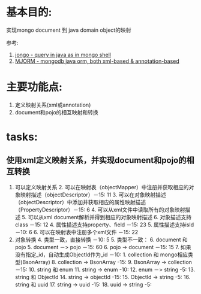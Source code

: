 # 基本目的: 
实现mongo document 到 java domain object的映射

参考: 
1. [jongo - query in java as in mongo shell](https://github.com/bguerout/jongo)
2. [MJORM - mongodb java orm, both xml-based & annotation-based](https://code.google.com/archive/p/mongo-java-orm/)

# 主要功能点:
1. 定义映射关系(xml或annotation)
2. document和pojo的相互映射和转换

# tasks:
## 使用xml定义映射关系，并实现document和pojo的相互转换
1. 可以定义映射关系
	2. 可以在映射表（objectMapper）中注册并获取相应的对象映射描述（objectDescriptor）－15: 11
	3. 可以在对象映射描述（objectDescriptor）中添加并获取相应的属性映射描述（PropertyDescriptor）－15: 6
	4. 可以从xml文件中读取所有的对象映射描述
		5. 可以从xml document解析并得到相应的对象映射描述
			6. 对象描述支持class －15: 12
			4. 属性描述支持property、field －15: 23
			5. 属性描述支持isId －10: 6
		6. 可以在映射表中注册多个xml文件 －15: 22
3. 对象转换
	4. 类型一致，直接转换 －10: 5
	5. 类型不一致：
		6. document 和 pojo
			5. document －> pojo －15: 60
			6. pojo -> document －15: 15
				7. 如果没有指定_id，自动生成ObjectId作为_id －10:
		1. collection 和 mongo相应类型(BsonArray)
			8. collection -> BsonArray -15:
			9. BsonArray -> collection －15:
		10. string 和 enum
			11. string -> enum -10:
			12. enum －> string -5:
		13. string 和 ObjectId
			14. string -> objectId -15:
			15. ObjectId -> string -5:
		16. string 和 uuid
			17. string -> uuid -15:
			18. uuid -> string -5:
